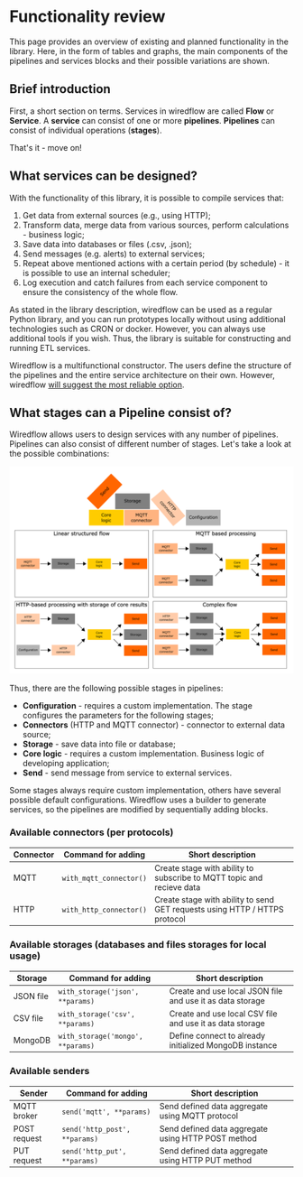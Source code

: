 # Functionality review

This page provides an overview of existing and planned functionality in the library. 
Here, in the form of tables and graphs, the main components of the pipelines and services 
blocks and their possible variations are shown.

## Brief introduction

First, a short section on terms. Services in wiredflow are called **Flow** or **Service**. 
A **service** can consist of one or more **pipelines**. 
**Pipelines** can consist of individual operations (**stages**). 

That's it - move on!

## What services can be designed?

With the functionality of this library, it is possible to compile services that:

1. Get data from external sources (e.g., using HTTP);
2. Transform data, merge data from various sources, perform calculations - business logic;
3. Save data into databases or files (.csv, .json);
4. Send messages (e.g. alerts) to external services;
5. Repeat above mentioned actions with a certain period (by schedule) - it is possible to use an internal scheduler;
6. Log execution and catch failures from each service component to ensure the consistency of the whole flow.

As stated in the library description, wiredflow can be used as a regular 
Python library, and you can run prototypes locally without using additional 
technologies such as CRON or docker. 
However, you can always use additional tools if you wish. 
Thus, the library is suitable for constructing and running ETL services.

Wiredflow is a multifunctional constructor. The users define the structure of 
the pipelines and the entire service architecture on their own. 
However, wiredflow [will suggest the most reliable option](friend.md).

## What stages can a Pipeline consist of?

Wiredflow allows users to design services with any number of pipelines. 
Pipelines can also consist of different number of stages.
Let's take a look at the possible combinations: 

<img src="https://raw.githubusercontent.com/wiredhut/wiredflow/main/docs/media/flow_examples.png" width="800"/>

Thus, there are the following possible stages in pipelines:

- **Configuration** - requires a custom implementation. The stage configures the parameters for the following stages;
- **Connectors** (HTTP and MQTT connector) - connector to external data source;
- **Storage** - save data into file or database;
- **Core logic** - requires a custom implementation. Business logic of developing application;
- **Send** - send message from service to external services.

Some stages always require custom implementation, others have several possible default configurations.
Wiredflow uses a builder to generate services, so the pipelines are modified by sequentially adding blocks. 

### Available connectors (per protocols)

| Connector |   Command for adding    | Short description                                                          |
|-----------|-------------------------|----------------------------------------------------------------------------|
| MQTT      | `with_mqtt_connector()` | Create stage with ability to subscribe to MQTT topic and recieve data      |
| HTTP      | `with_http_connector()` | Create stage with ability to send GET requests using HTTP / HTTPS protocol |

### Available storages (databases and files storages for local usage)

|  Storage  |      Command for adding           | Short description                                             |
|-----------|-----------------------------------|---------------------------------------------------------------|
| JSON file | `with_storage('json', **params)`  | Create and use local JSON file and use it as data storage     |
| CSV file  | `with_storage('csv', **params)`   | Create and use local CSV file and use it as data storage      |
| MongoDB   | `with_storage('mongo', **params)` | Define connect to already initialized MongoDB instance        |

### Available senders

|  Sender       |      Command for adding       | Short description                                        |
|---------------|-------------------------------|----------------------------------------------------------|
| MQTT broker   | `send('mqtt', **params)`      | Send defined data aggregate using MQTT protocol          |
| POST request  | `send('http_post', **params)` | Send defined data aggregate using HTTP POST method       |
| PUT request   | `send('http_put', **params)`  | Send defined data aggregate using HTTP PUT method        |


